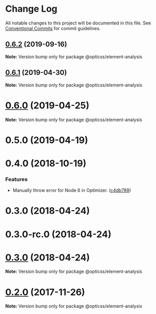 # Change Log

All notable changes to this project will be documented in this file.
See [Conventional Commits](https://conventionalcommits.org) for commit guidelines.

## [0.6.2](https://github.com/linkedin/opticss/compare/@opticss/element-analysis@0.6.1...@opticss/element-analysis@0.6.2) (2019-09-16)

**Note:** Version bump only for package @opticss/element-analysis





## [0.6.1](https://github.com/linkedin/opticss/compare/@opticss/element-analysis@0.6.0...@opticss/element-analysis@0.6.1) (2019-04-30)

**Note:** Version bump only for package @opticss/element-analysis





# [0.6.0](https://github.com/linkedin/opticss/compare/@opticss/element-analysis@0.5.0...@opticss/element-analysis@0.6.0) (2019-04-25)

**Note:** Version bump only for package @opticss/element-analysis





# 0.5.0 (2019-04-19)



# 0.4.0 (2018-10-19)


### Features

* Manually throw error for Node 6 in Optimizer. ([c4db789](https://github.com/linkedin/opticss/commit/c4db789))



# 0.3.0 (2018-04-24)



# 0.3.0-rc.0 (2018-04-24)





<a name="0.3.0"></a>
# [0.3.0](https://github.com/linkedin/opticss/compare/v0.3.0-rc.0...v0.3.0) (2018-04-24)

**Note:** Version bump only for package @opticss/element-analysis





<a name="0.2.0"></a>
# [0.2.0](https://github.com/linkedin/opticss/compare/v0.1.1...v0.2.0) (2017-11-26)




**Note:** Version bump only for package @opticss/element-analysis
